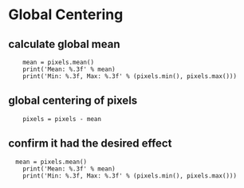 # Global Centering 

 ## calculate global mean
 
      	mean = pixels.mean()
      	print('Mean: %.3f' % mean)
      	print('Min: %.3f, Max: %.3f' % (pixels.min(), pixels.max()))

## global centering of pixels

	    pixels = pixels - mean
	
## confirm it had the desired effect
	
      mean = pixels.mean()
	    print('Mean: %.3f' % mean)
	    print('Min: %.3f, Max: %.3f' % (pixels.min(), pixels.max()))
  
